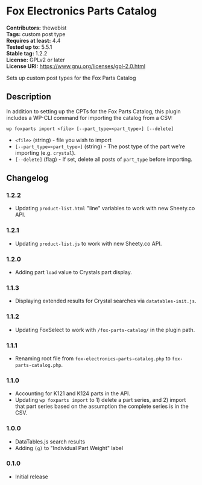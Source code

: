 # Fox Electronics Parts Catalog #
**Contributors:** thewebist  
**Tags:** custom post type  
**Requires at least:** 4.4  
**Tested up to:** 5.5.1  
**Stable tag:** 1.2.2  
**License:** GPLv2 or later  
**License URI:** https://www.gnu.org/licenses/gpl-2.0.html  

Sets up custom post types for the Fox Parts Catalog

## Description ##

In addition to setting up the CPTs for the Fox Parts Catalog, this plugin includes a WP-CLI command for importing the catalog from a CSV:

`wp foxparts import <file> [--part_type=<part_type>] [--delete]`

* `<file>` (string) - file you wish to import
* `[--part_type=<part_type>]` (string) - The post type of the part we're importing (e.g. `crystal`).
* `[--delete]` (flag) - If set, delete all posts of `part_type` before importing.

## Changelog ##

### 1.2.2 ###
* Updating `product-list.html` "line" variables to work with new Sheety.co API.

### 1.2.1 ###
* Updating `product-list.js` to work with new Sheety.co API.

### 1.2.0 ###
* Adding part `load` value to Crystals part display.

### 1.1.3 ###
* Displaying extended results for Crystal searches via `datatables-init.js`.

### 1.1.2 ###
* Updating FoxSelect to work with `/fox-parts-catalog/` in the plugin path.

### 1.1.1 ###
* Renaming root file from `fox-electronics-parts-catalog.php` to `fox-parts-catalog.php`.

### 1.1.0 ###
* Accounting for K121 and K124 parts in the API.
* Updating `wp foxparts import` to 1) delete a part series, and 2) import that part series based on the assumption the complete series is in the CSV.

### 1.0.0 ###
* DataTables.js search results
* Adding `(g)` to "Individual Part Weight" label

### 0.1.0 ###
* Initial release
